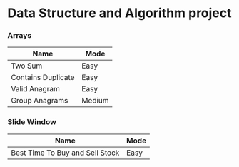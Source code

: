 # Data Structure and Algorithm project

### Arrays
| Name | Mode   |
|------|--------|
|Two Sum | Easy   |
|Contains Duplicate | Easy   |
|Valid Anagram | Easy   |
|Group Anagrams | Medium |
 

### Slide Window
| Name | Mode   |
|------|--------|
|  Best Time To Buy and Sell Stock | Easy |
